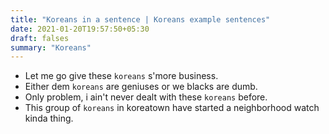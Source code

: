 ```yaml
---
title: "Koreans in a sentence | Koreans example sentences"
date: 2021-01-20T19:57:50+05:30
draft: falses
summary: "Koreans"
---
```

- Let me go give these `koreans` s'more business.
- Either dem `koreans` are geniuses or we blacks are dumb.
- Only problem, i ain't never dealt with these `koreans` before.
- This group of `koreans` in koreatown have started a neighborhood watch kinda thing.
                 
